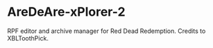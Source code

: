 # AreDeAre-xPlorer-2
RPF editor and archive manager for Red Dead Redemption.
Credits to XBLToothPick.
